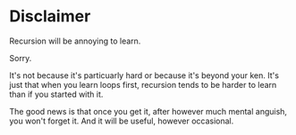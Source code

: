 # Disclaimer

Recursion will be annoying to learn.

Sorry.

It's not because it's particuarly hard or because it's
beyond your ken. It's just that when you learn loops first, recursion
tends to be harder to learn than if you started with it.

The good news is that once you get it, after however much
mental anguish, you won't forget it. And it will be useful, however occasional.